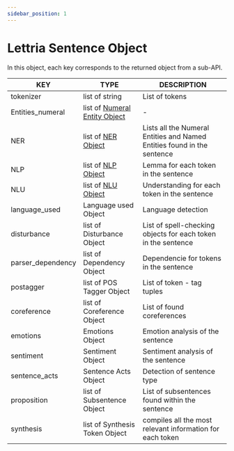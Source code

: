 ```yaml
---
sidebar_position: 1
---
```


# Lettria Sentence Object



In this object, each key corresponds to the returned object from a sub-API.

| KEY               	| TYPE                           	| DESCRIPTION                                                             	|
|-------------------	|--------------------------------	|-------------------------------------------------------------------------	|
| tokenizer         	| list of string                 	| List of tokens                                                          	|
| Entities_numeral  	| list of [Numeral Entity Object](https://www.lettria.com/documentation/docs/API/entities-numeral)  	| -                                                                       	|
| NER               	| list of [NER Object](https://www.lettria.com/documentation/docs/API/ner)             	| Lists all the Numeral Entities and Named Entities found in the sentence 	|
| NLP               	| list of [NLP Object](https://www.lettria.com/documentation/docs/API/nlp)             	| Lemma for each token in the sentence                                    	|
| NLU               	| list of [NLU Object](https://www.lettria.com/documentation/docs/API/nlu)             	| Understanding for each token in the sentence                            	|
| language_used     	| Language used Object           	| Language detection                                                      	|
| disturbance       	| list of Disturbance Object     	| List of spell-checking objects for each token in the sentence           	|
| parser_dependency 	| list of Dependency Object      	| Dependencie for tokens in the sentence                                  	|
| postagger         	| list of POS Tagger Object      	| List of token - tag tuples                                              	|
| coreference       	| list of Coreference Object     	| List of found coreferences                                              	|
| emotions          	| Emotions Object                	| Emotion analysis of the sentence                                        	|
| sentiment         	| Sentiment Object               	| Sentiment analysis of the sentence                                      	|
| sentence_acts     	| Sentence Acts Object           	| Detection of sentence type                                              	|
| proposition       	| list of Subsentence Object     	| List of subsentences found within the sentence                          	|
| synthesis         	| list of Synthesis Token Object 	| compiles all the most relevant information for each token               	|                               	|